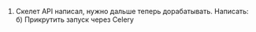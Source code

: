 1. Скелет API написал, нужно дальше теперь дорабатывать. Написать:<br>
б) Прикрутить запуск через Celery